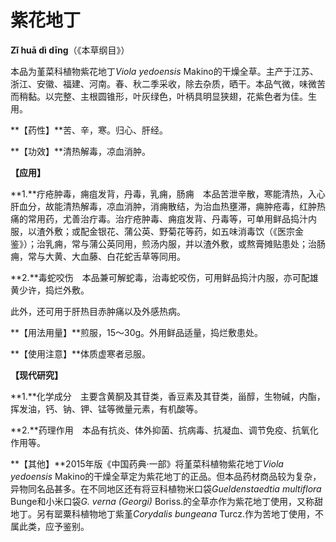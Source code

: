 # 紫花地丁

**Zǐ huā dì dīng**（《本草纲目》）

本品为堇菜科植物紫花地丁*Viola yedoensis* Makino的干燥全草。主产于江苏、浙江、安徽、福建、河南。春、秋二季采收，除去杂质，晒干。本品气微，味微苦而稍黏。以完整、主根圆锥形，叶灰绿色，叶柄具明显狭翅，花紫色者为佳。生用。

**【药性】**苦、辛，寒。归心、肝经。

**【功效】**清热解毒，凉血消肿。

**【应用】**

**1.**疔疮肿毒，痈疽发背，丹毒，乳痈，肠痈　本品苦泄辛散，寒能清热，入心肝血分，故能清热解毒，凉血消肿，消痈散结，为治血热壅滞，痈肿疮毒，红肿热痛的常用药，尤善治疔毒。治疔疮肿毒、痈疽发背、丹毒等，可单用鲜品捣汁内服，以渣外敷；或配金银花、蒲公英、野菊花等药，如五味消毒饮（《医宗金鉴》）；治乳痈，常与蒲公英同用，煎汤内服，并以渣外敷，或熬膏摊贴患处；治肠痈，常与大黄、大血藤、白花蛇舌草等同用。

**2.**毒蛇咬伤　本品兼可解蛇毒，治毒蛇咬伤，可用鲜品捣汁内服，亦可配雄黄少许，捣烂外敷。

此外，还可用于肝热目赤肿痛以及外感热病。

**【用法用量】**煎服，15～30g。外用鲜品适量，捣烂敷患处。

**【使用注意】**体质虚寒者忌服。

**【现代研究】**

**1.**化学成分　主要含黄酮及其苷类，香豆素及其苷类，甾醇，生物碱，内酯，挥发油，钙、钠、钾、锰等微量元素，有机酸等。

**2.**药理作用　本品有抗炎、体外抑菌、抗病毒、抗凝血、调节免疫、抗氧化作用等。

**【其他】**2015年版《中国药典·一部》将堇菜科植物紫花地丁*Viola yedoensis* Makino的干燥全草定为紫花地丁的正品。但本品药材商品较为复杂，异物同名品甚多。在不同地区还有将豆科植物米口袋*Gueldenstaedtia multiflora* Bunge和小米口袋*G. verna (Georgi)* Boriss.的全草亦作为紫花地丁使用，又称甜地丁。另有罂粟科植物地丁紫堇*Corydalis bungeana* Turcz.作为苦地丁使用，不属此类，应予鉴别。

